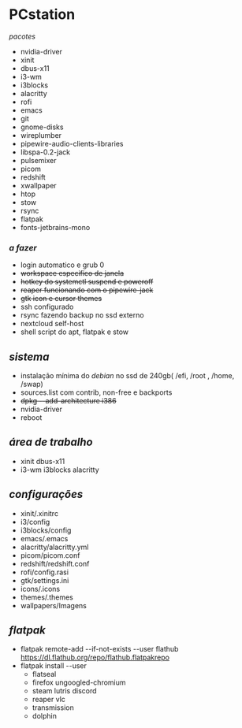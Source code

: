 # PCstation

*pacotes*
  - nvidia-driver
  - xinit
  - dbus-x11
  - i3-wm
  - i3blocks
  - alacritty
  - rofi
  - emacs
  - git
  - gnome-disks
  - wireplumber
  - pipewire-audio-clients-libraries
  - libspa-0.2-jack
  - pulsemixer
  - picom
  - redshift
  - xwallpaper
  - htop
  - stow
  - rsync
  - flatpak
  - fonts-jetbrains-mono
  
### *a fazer*
- login automatico e grub 0
- ~~workspace especifico de janela~~
- ~~hotkey do systemctl suspend e poweroff~~
- ~~reaper funcionando com o pipewire-jack~~
- ~~gtk icon e cursor themes~~
- ssh configurado
- rsync fazendo backup no ssd externo
- nextcloud self-host
- shell script do apt, flatpak e stow

## *sistema*
- instalação mínima do *debian* no ssd de 240gb( /efi, /root , /home, /swap)
- sources.list com contrib, non-free e backports
- ~~dpkg --add-architecture i386~~ 
- nvidia-driver
- reboot

## *área de trabalho*
- xinit dbus-x11 
- i3-wm i3blocks alacritty

## *configurações*
- xinit/.xinitrc
- i3/config
- i3blocks/config
- emacs/.emacs
- alacritty/alacritty.yml
- picom/picom.conf
- redshift/redshift.conf
- rofi/config.rasi
- gtk/settings.ini
- icons/.icons
- themes/.themes
- wallpapers/Imagens
  
## *flatpak*
- flatpak remote-add --if-not-exists --user flathub https://dl.flathub.org/repo/flathub.flatpakrepo
- flatpak install --user
  - flatseal
  - firefox ungoogled-chromium
  - steam lutris discord
  - reaper vlc
  - transmission
  - dolphin


  

